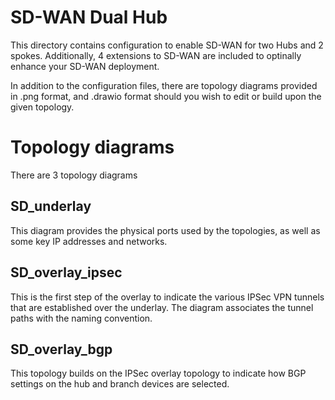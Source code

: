 # SD-WAN Dual Hub

This directory contains configuration to enable SD-WAN for two Hubs and 2 spokes. Additionally, 4 extensions to SD-WAN are included to optinally enhance your SD-WAN deployment.

In addition to the configuration files, there are topology diagrams provided in .png format, and .drawio format should you wish to edit or build upon the given topology.

# Topology diagrams

There are 3 topology diagrams

## SD_underlay

This diagram provides the physical ports used by the topologies, as well as some key IP addresses and networks.

## SD_overlay_ipsec

This is the first step of the overlay to indicate the various IPSec VPN tunnels that are established over the underlay. The diagram associates the tunnel paths with the naming convention.

## SD_overlay_bgp

This topology builds on the IPSec overlay topology to indicate how BGP settings on the hub and branch devices are selected.
